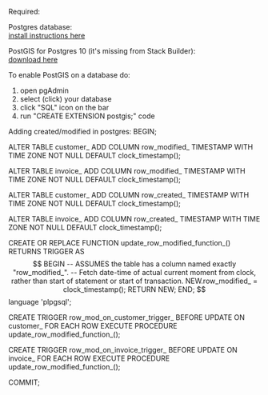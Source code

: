 Required:  

Postgres database:  
[install instructions here](http://duspviz.mit.edu/tutorials/intro-postgis.php)  

PostGIS for Postgres 10 (it's missing from Stack Builder):  
[download here](http://download.osgeo.org/postgis/windows/pg10/)

To enable PostGIS on a database do:
1. open pgAdmin
2. select (click) your database
3. click "SQL" icon on the bar
4. run "CREATE EXTENSION postgis;" code

Adding created/modified in postgres:
BEGIN;

ALTER TABLE customer_
   ADD COLUMN row_modified_ TIMESTAMP WITH TIME ZONE NOT NULL DEFAULT clock_timestamp();

ALTER TABLE invoice_
   ADD COLUMN row_modified_ TIMESTAMP WITH TIME ZONE NOT NULL DEFAULT clock_timestamp();


ALTER TABLE customer_
   ADD COLUMN row_created_ TIMESTAMP WITH TIME ZONE NOT NULL DEFAULT clock_timestamp();

ALTER TABLE invoice_
   ADD COLUMN row_created_ TIMESTAMP WITH TIME ZONE NOT NULL DEFAULT clock_timestamp();


CREATE OR REPLACE FUNCTION update_row_modified_function_()
RETURNS TRIGGER 
AS 
$$
BEGIN
    -- ASSUMES the table has a column named exactly "row_modified_".
    -- Fetch date-time of actual current moment from clock, rather than start of statement or start of transaction.
    NEW.row_modified_ = clock_timestamp(); 
    RETURN NEW;
END;
$$ 
language 'plpgsql';

CREATE TRIGGER row_mod_on_customer_trigger_
BEFORE UPDATE
ON customer_ 
FOR EACH ROW 
EXECUTE PROCEDURE update_row_modified_function_();

CREATE TRIGGER row_mod_on_invoice_trigger_
BEFORE UPDATE
ON invoice_ 
FOR EACH ROW 
EXECUTE PROCEDURE update_row_modified_function_();

COMMIT;